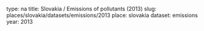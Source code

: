type: na
title: Slovakia / Emissions of pollutants (2013)
slug: places/slovakia/datasets/emissions/2013
place: slovakia
dataset: emissions
year: 2013
